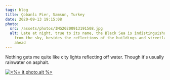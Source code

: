 ```yaml
---
tags: blog
title: Çobanlı Pier, Samsun, Turkey
date: 2020-09-13 19:15:08
photo:
  src: /assets/photos/IMG20200913191508.jpg
  alt: Late at night, true to its name, the Black Sea is indistinguishable
    from the sky, besides the reflections of the buildings and streetlamps
    ahead
---
```


Nothing gets me quite like city lights reflecting off water. Though it's usually rainwater on asphalt.

[![<%= it.photo.alt %>](<%= it.photo.src %>)](<%= it.photo.src %>)
